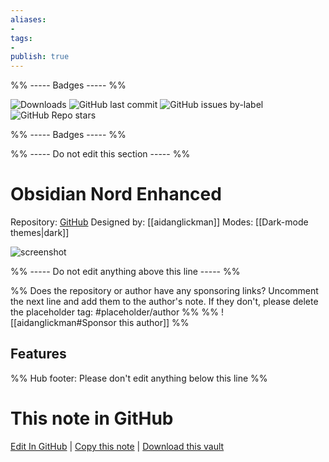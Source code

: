 ```yaml
---
aliases:
- 
tags: 
- 
publish: true
---
```


%% ----- Badges ----- %%

![Downloads](https://img.shields.io/badge/downloads-8646-573E7A?style=for-the-badge&logo=)
![GitHub last commit](https://img.shields.io/github/last-commit/aidanglickman/obsidian-nord-enhanced?color=573E7A&label=last%20update&logo=github&style=for-the-badge)
![GitHub issues by-label](https://img.shields.io/github/issues/aidanglickman/obsidian-nord-enhanced/help%20wanted?color=573E7A&logo=github&style=for-the-badge) 
![GitHub Repo stars](https://img.shields.io/github/stars/aidanglickman/obsidian-nord-enhanced?color=573E7A&logo=github&style=for-the-badge)

%% ----- Badges ----- %%

%% ----- Do not edit this section ----- %%

# Obsidian Nord Enhanced

Repository: [GitHub](https://github.com/aidanglickman/obsidian-nord-enhanced)
Designed by: [[aidanglickman]]
Modes: [[Dark-mode themes|dark]]



![screenshot](https://github.com/aidanglickman/obsidian-nord-enhanced/raw/HEAD/_media/scrot.png)

%% ----- Do not edit anything above this line ----- %% 

%% Does the repository or author have any sponsoring links? Uncomment the next line and add them to the author's note. If they don't, please delete the placeholder tag: #placeholder/author %%
%% ![[aidanglickman#Sponsor this author]] %%


## Features



%% Hub footer: Please don't edit anything below this line %%

# This note in GitHub

<span class="git-footer">[Edit In GitHub](https://github.dev/obsidian-community/obsidian-hub/blob/main/02%20-%20Community%20Expansions/02.05%20All%20Community%20Expansions/Themes/Obsidian%20Nord%20Enhanced.md "git-hub-edit-note") | [Copy this note](https://raw.githubusercontent.com/obsidian-community/obsidian-hub/main/02%20-%20Community%20Expansions/02.05%20All%20Community%20Expansions/Themes/Obsidian%20Nord%20Enhanced.md "git-hub-copy-note") | [Download this vault](https://github.com/obsidian-community/obsidian-hub/archive/refs/heads/main.zip "git-hub-download-vault") </span>
